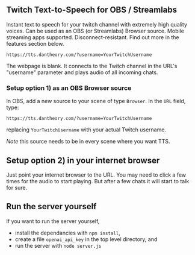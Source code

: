 ## Twitch Text-to-Speech for OBS / Streamlabs
Instant text to speech for your twitch channel with extremely high quality voices. Can be used as an OBS (or Streamlabs) Browser source. Mobile streaming apps supported. Disconnect-resistant. Find out more in the features section below. 

```https://tts.dantheory.com/?username=YourTwitchUsername```

The webpage is blank. It connects to the Twitch channel in the URL's "username" parameter and plays audio of all incoming chats. 

### Setup option 1) as an OBS Browser source

In OBS, add a new source to your scene of type `Browser`. In the `URL` field, type:

 ```https://tts.dantheory.com/?username=YourTwitchUsername```
 
 replacing `YourTwitchUsername` with your actual Twitch username.

*Note* this source needs to be in every scene where you want TTS.

## Setup option 2) in your internet browser
Just point your internet browser to the URL. You may need to click a few times for the audio to start playing. But after a few chats it will start to talk for sure. 


## Run the server yourself
If you want to run the server yourself, 
- install the dependancies with `npm install`,
- create a file `openai_api_key` in the top level directory, and
- run the server with `node server.js`


